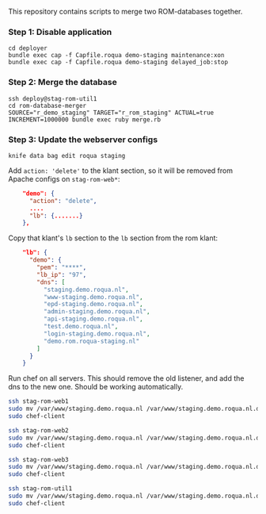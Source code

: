 This repository contains scripts to merge two ROM-databases together.

### Step 1: Disable application

```
cd deployer
bundle exec cap -f Capfile.roqua demo-staging maintenance:xon
bundle exec cap -f Capfile.roqua demo-staging delayed_job:stop
```

### Step 2: Merge the database

```
ssh deploy@stag-rom-util1
cd rom-database-merger
SOURCE="r_demo_staging" TARGET="r_rom_staging" ACTUAL=true INCREMENT=1000000 bundle exec ruby merge.rb
```

### Step 3: Update the webserver configs

```
knife data bag edit roqua staging
```

Add `action: 'delete'` to the klant section, so it will be removed from Apache configs on `stag-rom-web*`:

```json
    "demo": {
      "action": "delete",
      ....
      "lb": {.......}
    },
```

Copy that klant's `lb` section to the `lb` section from the rom klant:

```json
    "lb": {
      "demo": {
        "pem": "****",
        "lb_ip": "97",
        "dns": [
          "staging.demo.roqua.nl",
          "www-staging.demo.roqua.nl",
          "epd-staging.demo.roqua.nl",
          "admin-staging.demo.roqua.nl",
          "api-staging.demo.roqua.nl",
          "test.demo.roqua.nl",
          "login-staging.demo.roqua.nl",
          "demo.rom.roqua-staging.nl"
        ]
      }
    }
```

Run chef on all servers. This should remove the old listener, and add the dns to the new one. Should be working automatically.

```bash
ssh stag-rom-web1
sudo mv /var/www/staging.demo.roqua.nl /var/www/staging.demo.roqua.nl.disabled
sudo chef-client

ssh stag-rom-web2
sudo mv /var/www/staging.demo.roqua.nl /var/www/staging.demo.roqua.nl.disabled
sudo chef-client

ssh stag-rom-web3
sudo mv /var/www/staging.demo.roqua.nl /var/www/staging.demo.roqua.nl.disabled
sudo chef-client

ssh stag-rom-util1
sudo mv /var/www/staging.demo.roqua.nl /var/www/staging.demo.roqua.nl.disabled
sudo chef-client
```
